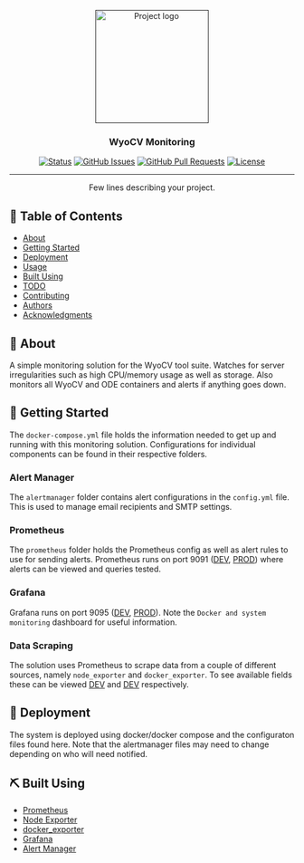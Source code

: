 <p align="center">
  <a href="" rel="noopener">
 <img width=200px height=200px src="https://i.imgur.com/6wj0hh6.jpg" alt="Project logo"></a>
</p>

<h3 align="center">WyoCV Monitoring</h3>

<div align="center">

[![Status](https://img.shields.io/badge/status-active-success.svg)]()
[![GitHub Issues](https://img.shields.io/github/issues/kylelobo/The-Documentation-Compendium.svg)](https://github.com/kylelobo/The-Documentation-Compendium/issues)
[![GitHub Pull Requests](https://img.shields.io/github/issues-pr/kylelobo/The-Documentation-Compendium.svg)](https://github.com/kylelobo/The-Documentation-Compendium/pulls)
[![License](https://img.shields.io/badge/license-MIT-blue.svg)](/LICENSE)

</div>

---

<p align="center"> Few lines describing your project.
    <br> 
</p>

## 📝 Table of Contents

- [About](#about)
- [Getting Started](#getting_started)
- [Deployment](#deployment)
- [Usage](#usage)
- [Built Using](#built_using)
- [TODO](../TODO.md)
- [Contributing](../CONTRIBUTING.md)
- [Authors](#authors)
- [Acknowledgments](#acknowledgement)

## 🧐 About <a name = "about"></a>

A simple monitoring solution for the WyoCV tool suite. Watches for server irregularities such as high CPU/memory usage as well as storage. Also monitors all WyoCV and ODE containers and alerts if anything goes down.

## 🏁 Getting Started <a name = "getting_started"></a>

The `docker-compose.yml` file holds the information needed to get up and running with this monitoring solution. Configurations for individual components can be found in their respective folders. 
### Alert Manager ###
The `alertmanager` folder contains alert configurations in the `config.yml` file. This is used to manage email recipients and SMTP settings. 
### Prometheus ###
The `prometheus` folder holds the Prometheus config as well as alert rules to use for sending alerts. Prometheus runs on port 9091 ([DEV](http://10.145.9.205:9091/), [PROD](http://10.145.9.204:9091/)) where alerts can be viewed and queries tested.
### Grafana ###
Grafana runs on port 9095 ([DEV](http://10.145.9.205:9095/), [PROD](http://10.145.9.204:9095/)). Note the `Docker and system monitoring` dashboard for useful information.
### Data Scraping ###
The solution uses Prometheus to scrape data from a couple of different sources, namely `node_exporter` and `docker_exporter`. To see available fields these can be viewed [DEV](http://10.145.9.205:9100/metrics) and [DEV](http://10.145.9.205:9417/metrics) respectively. 

## 🚀 Deployment <a name = "deployment"></a>

The system is deployed using docker/docker compose and the configuraton files found here. Note that the alertmanager files may need to change depending on who will need notified.

## ⛏️ Built Using <a name = "built_using"></a>

- [Prometheus](https://prometheus.io/)
- [Node Exporter](https://github.com/prometheus/node_exporter)
- [docker_exporter](https://github.com/prometheus-net/docker_exporter)
- [Grafana](https://grafana.com/)
- [Alert Manager](https://github.com/prometheus/alertmanager)